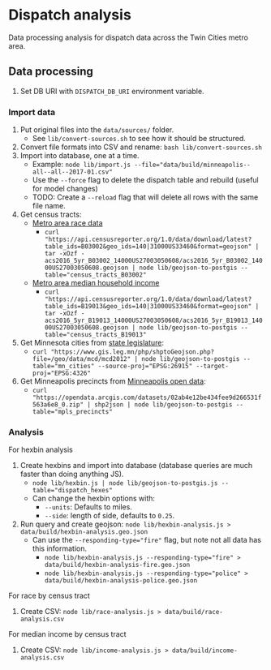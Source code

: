 # Dispatch analysis

Data processing analysis for dispatch data across the Twin Cities metro area.

## Data processing

1. Set DB URI with `DISPATCH_DB_URI` environment variable.

### Import data

1. Put original files into the `data/sources/` folder.
   - See `lib/convert-sources.sh` to see how it should be structured.
1. Convert file formats into CSV and rename: `bash lib/convert-sources.sh`
1. Import into database, one at a time.
   - Example: `node lib/import.js --file="data/build/minneapolis--all--all--2017-01.csv"`
   - Use the `--force` flag to delete the dispatch table and rebuild (useful for model changes)
   - TODO: Create a `--reload` flag that will delete all rows with the same file name.
1. Get census tracts:
   - [Metro area race data](https://censusreporter.org/data/table/?table=B03002&geo_ids=140|31000US33460)
     - `curl "https://api.censusreporter.org/1.0/data/download/latest?table_ids=B03002&geo_ids=140|31000US33460&format=geojson" | tar -xOzf - acs2016_5yr_B03002_14000US27003050608/acs2016_5yr_B03002_14000US27003050608.geojson | node lib/geojson-to-postgis --table="census_tracts_B03002"`
   - [Metro area median household income](https://censusreporter.org/data/table/?table=B19013&geo_ids=140|31000US33460)
     - `curl "https://api.censusreporter.org/1.0/data/download/latest?table_ids=B19013&geo_ids=140|31000US33460&format=geojson" | tar -xOzf - acs2016_5yr_B19013_14000US27003050608/acs2016_5yr_B19013_14000US27003050608.geojson | node lib/geojson-to-postgis --table="census_tracts_B19013"`
1. Get Minnesota cities from [state legislature](https://www.gis.leg.mn/html/download.html):
   - `curl "https://www.gis.leg.mn/php/shptoGeojson.php?file=/geo/data/mcd/mcd2012" | node lib/geojson-to-postgis --table="mn_cities" --source-proj="EPSG:26915" --target-proj="EPSG:4326"`
1. Get Minneapolis precincts from [Minneapolis open data](http://opendata.minneapolismn.gov/datasets/minneapolis-police-precincts):
   - `curl "https://opendata.arcgis.com/datasets/02ab4e12be434fee9d266531f563a6e8_0.zip" | shp2json | node lib/geojson-to-postgis --table="mpls_precincts"`

### Analysis

For hexbin analysis

1. Create hexbins and import into database (database queries are much faster than doing anything JS).
   - `node lib/hexbin.js | node lib/geojson-to-postgis.js --table="dispatch_hexes"`
   - Can change the hexbin options with:
     - `--units`: Defaults to miles.
     - `--side`: length of side, defaults to `0.25`.
1. Run query and create geojson: `node lib/hexbin-analysis.js > data/build/hexbin-analysis.geo.json`
   - Can use the `--responding-type="fire"` flag, but note not all data has this information.
     - `node lib/hexbin-analysis.js --responding-type="fire" > data/build/hexbin-analysis-fire.geo.json`
     - `node lib/hexbin-analysis.js --responding-type="police" > data/build/hexbin-analysis-police.geo.json`

For race by census tract

1. Create CSV: `node lib/race-analysis.js > data/build/race-analysis.csv`

For median income by census tract

1. Create CSV: `node lib/income-analysis.js > data/build/income-analysis.csv`
